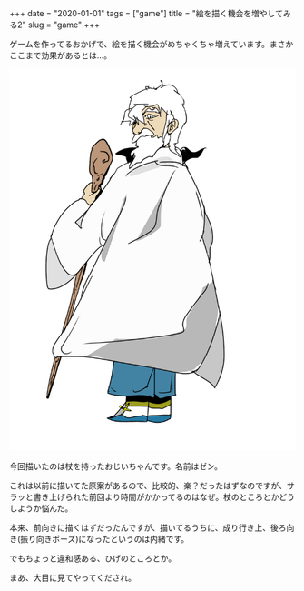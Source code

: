+++
date = "2020-01-01"
tags = ["game"]
title = "絵を描く機会を増やしてみる2"
slug = "game"
+++

ゲームを作ってるおかげで、絵を描く機会がめちゃくちゃ増えています。まさかここまで効果があるとは...。

![](/img/game/c_zen.png)

今回描いたのは杖を持ったおじいちゃんです。名前はゼン。

これは以前に描いてた原案があるので、比較的、楽？だったはずなのですが、サラッと書き上げられた前回より時間がかかってるのはなぜ。杖のところとかどうしようか悩んだ。

本来、前向きに描くはずだったんですが、描いてるうちに、成り行き上、後ろ向き(振り向きポーズ)になったというのは内緒です。

でもちょっと違和感ある、ひげのところとか。

まあ、大目に見てやってくだされ。

